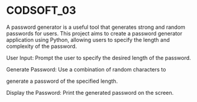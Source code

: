 # CODSOFT_03
A password generator is a useful tool that generates strong and random passwords for users. This project aims to create a password generator application using Python, allowing users to specify the length and complexity of the password.

User Input: Prompt the user to specify the desired length of the password.

Generate Password: Use a combination of random characters to

generate a password of the specified length.

Display the Password: Print the generated password on the screen.
